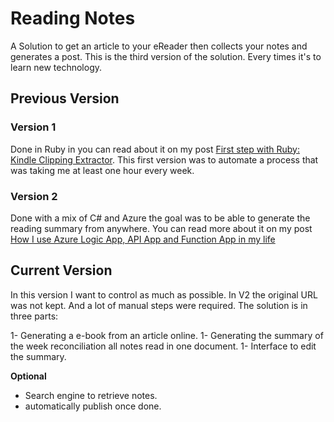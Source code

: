 # Reading Notes
A Solution to get an article to your eReader then collects your notes and generates a post.
This is the third version of the solution. Every times it's to learn new technology. 

## Previous Version

### Version 1

Done in Ruby in you can read about it on my post [First step with Ruby: Kindle Clipping Extractor](http://www.frankysnotes.com/2011/11/first-step-with-ruby-kindle-clipping.html). This first version was to automate a process that was taking me at least one hour every week.

### Version 2 

Done with a mix of C# and Azure the goal was to be able to generate the reading summary from anywhere. You can read more about it on my post [How I use Azure Logic App, API App and Function App in my life](http://www.frankysnotes.com/2016/10/how-i-use-azure-app-api-app-and.html)


## Current Version

In this version I want to control as much as possible. In V2 the original URL was not kept. And a lot of manual steps were required. The solution is in three parts: 

1- Generating a e-book from an article online.
1- Generating the summary of the week reconciliation all notes read in one document.
1- Interface to edit the summary.

**Optional**

- Search engine to retrieve notes.
- automatically publish once done.